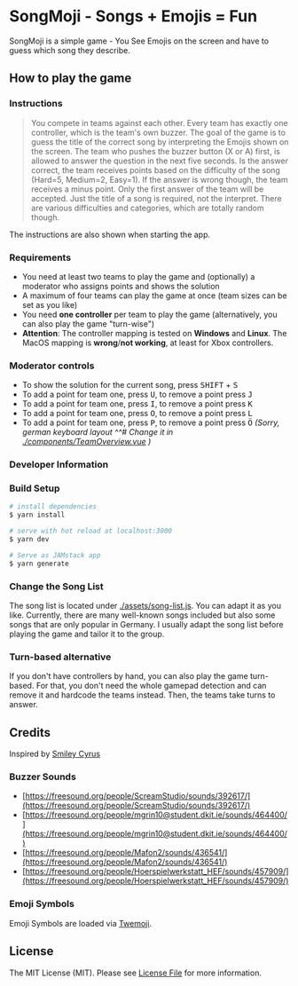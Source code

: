 # SongMoji - Songs + Emojis = Fun

SongMoji is a simple game - You See Emojis on the screen and have to guess which song they describe.

## How to play the game

### Instructions

> You compete in teams against each other. Every team has exactly one controller, which is the team's own buzzer.
  The goal of the game is to guess the title of the correct song by interpreting the Emojis shown on the screen.
  The team who pushes the buzzer button (X or A) first, is allowed to answer the question in the next five seconds.
  Is the answer correct, the team receives points based on the difficulty of the song (Hard=5, Medium=2, Easy=1).
  If the answer is wrong though, the team receives a minus point.
  Only the first answer of the team will be accepted. Just the title of a song is required, not the interpret.
  There are various difficulties and categories, which are totally random though.

The instructions are also shown when starting the app.

### Requirements

* You need at least two teams to play the game and (optionally) a moderator who assigns points and shows the solution
* A maximum of four teams can play the game at once (team sizes can be set as you like)
* You need **one controller** per team to play the game (alternatively, you can also play the game "turn-wise")
* **Attention**: The controller mapping is tested on **Windows** and **Linux**. The MacOS mapping is **wrong**/**not working**, at least for Xbox controllers.

### Moderator controls

* To show the solution for the current song, press <kbd>SHIFT</kbd> + <kbd>S</kbd>
* To add a point for team one, press <kbd>U</kbd>, to remove a point press <kbd>J</kbd>
* To add a point for team one, press <kbd>I</kbd>, to remove a point press <kbd>K</kbd>
* To add a point for team one, press <kbd>O</kbd>, to remove a point press <kbd>L</kbd>
* To add a point for team one, press <kbd>P</kbd>, to remove a point press <kbd>Ö</kbd> _(Sorry, german keyboard layout ^^# Change it in [./components/TeamOverview.vue](./components/TeamOverview.vue) )_

### Developer Information

### Build Setup

``` bash
# install dependencies
$ yarn install

# serve with hot reload at localhost:3000
$ yarn dev

# Serve as JAMstack app
$ yarn generate
```

### Change the Song List

The song list is located under [./assets/song-list.js](./assets/song-list.js). You can adapt it as you like.
Currently, there are many well-known songs included but also some songs that are only popular in Germany.
I usually adapt the song list before playing the game and tailor it to the group.

### Turn-based alternative

If you don't have controllers by hand, you can also play the game turn-based. For that, you don't need the whole gamepad
detection and can remove it and hardcode the teams instead. Then, the teams take turns to answer.

## Credits

Inspired by [Smiley Cyrus](https://youtu.be/pLbpY6jfH0k?t=378)

### Buzzer Sounds

* [https://freesound.org/people/ScreamStudio/sounds/392617/](https://freesound.org/people/ScreamStudio/sounds/392617/)
* [https://freesound.org/people/mgrin10@student.dkit.ie/sounds/464400/](https://freesound.org/people/mgrin10@student.dkit.ie/sounds/464400/)
* [https://freesound.org/people/Mafon2/sounds/436541/](https://freesound.org/people/Mafon2/sounds/436541/)
* [https://freesound.org/people/Hoerspielwerkstatt_HEF/sounds/457909/](https://freesound.org/people/Hoerspielwerkstatt_HEF/sounds/457909/)

### Emoji Symbols

Emoji Symbols are loaded via [Twemoji](https://github.com/twitter/twemoji).

## License

The MIT License (MIT). Please see [License File](LICENSE) for more information.
